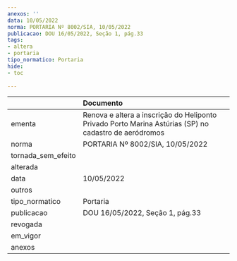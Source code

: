 ```yaml
---
anexos: ''
data: 10/05/2022
norma: PORTARIA Nº 8002/SIA, 10/05/2022
publicacao: DOU 16/05/2022, Seção 1, pág.33
tags:
- altera
- portaria
tipo_normatico: Portaria
hide: 
- toc 
 
---
```


|                    | Documento                                                                                             |
|:-------------------|:------------------------------------------------------------------------------------------------------|
| ementa             | Renova e altera a inscrição do Heliponto Privado Porto Marina Astúrias (SP) no cadastro de aeródromos |
| norma              | PORTARIA Nº 8002/SIA, 10/05/2022                                                                      |
| tornada_sem_efeito |                                                                                                       |
| alterada           |                                                                                                       |
| data               | 10/05/2022                                                                                            |
| outros             |                                                                                                       |
| tipo_normatico     | Portaria                                                                                              |
| publicacao         | DOU 16/05/2022, Seção 1, pág.33                                                                       |
| revogada           |                                                                                                       |
| em_vigor           |                                                                                                       |
| anexos             |                                                                                                       |